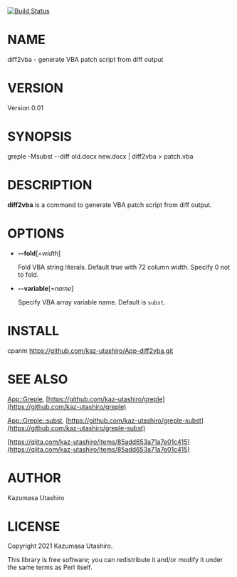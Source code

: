 [![Build Status](https://travis-ci.com/kaz-utashiro/App-diff2vba.svg?branch=master)](https://travis-ci.com/kaz-utashiro/App-diff2vba)
# NAME

diff2vba - generate VBA patch script from diff output

# VERSION

Version 0.01

# SYNOPSIS

greple -Msubst --diff old.docx new.docx | diff2vba > patch.vba

# DESCRIPTION

**diff2vba** is a command to generate VBA patch script from diff output.

# OPTIONS

- **--fold**\[=_width_\]

    Fold VBA string literals.  Default true with 72 column width.
    Specify 0 not to fold.

- **--variable**\[=_name_\]

    Specify VBA array variable name.  Default is `subst`.

# INSTALL

cpanm https://github.com/kaz-utashiro/App-diff2vba.git

# SEE ALSO

[App::Greple](https://metacpan.org/pod/App::Greple), [https://github.com/kaz-utashiro/greple](https://github.com/kaz-utashiro/greple)

[App::Greple::subst](https://metacpan.org/pod/App::Greple::subst), [https://github.com/kaz-utashiro/greple-subst](https://github.com/kaz-utashiro/greple-subst)

[https://qiita.com/kaz-utashiro/items/85add653a71a7e01c415](https://qiita.com/kaz-utashiro/items/85add653a71a7e01c415)

# AUTHOR

Kazumasa Utashiro

# LICENSE

Copyright 2021 Kazumasa Utashiro.

This library is free software; you can redistribute it and/or modify
it under the same terms as Perl itself.
